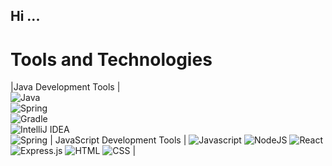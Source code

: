 ## Hi ...

# Tools and Technologies 

|Java Development Tools |                                                                                                      
![Java](https://img.shields.io/badge/java-%23ED8B00.svg?style=for-the-badge&logo=openjdk&logoColor=white)                      
![Spring](https://img.shields.io/badge/spring-%236DB33F.svg?style=for-the-badge&logo=spring&logoColor=white)                   
![Gradle](https://img.shields.io/badge/Gradle-02303A.svg?style=for-the-badge&logo=Gradle&logoColor=white)                      
![IntelliJ IDEA](https://img.shields.io/badge/IntelliJIDEA-000000.svg?style=for-the-badge&logo=intellij-idea&logoColor=white)  
![Spring](https://img.shields.io/badge/spring-%236DB33F.svg?style=for-the-badge&logo=spring&logoColor=white) 
 | JavaScript Development Tools |
![Javascript](https://readmebadge.vercel.app/badges/javascript.svg)
![NodeJS](https://img.shields.io/badge/node.js-6DA55F?style=for-the-badge&logo=node.js&logoColor=white)
![React](https://readmebadge.vercel.app/badges/react.svg)
![Express.js](https://img.shields.io/badge/express.js-%23404d59.svg?style=for-the-badge&logo=express&logoColor=%2361DAFB)
![HTML](https://readmebadge.vercel.app/badges/html.svg)
![CSS](https://readmebadge.vercel.app/badges/css.svg)
                                                                                                                               |



